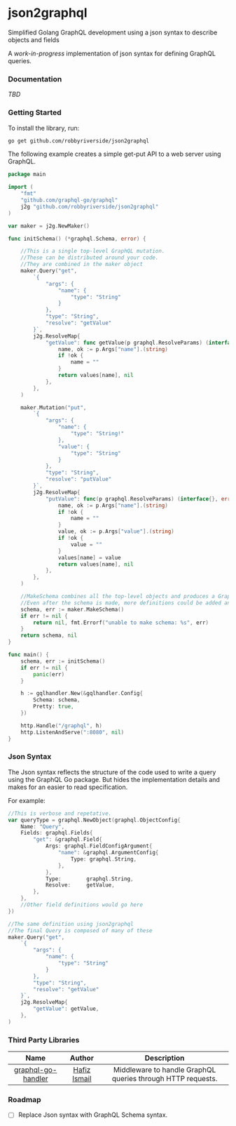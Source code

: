 # json2graphql
Simplified Golang GraphQL development using a json syntax to describe objects and fields

A *work-in-progress* implementation of json syntax for defining GraphQL queries.

### Documentation

*TBD*

### Getting Started

To install the library, run:
```bash
go get github.com/robbyriverside/json2graphql
```

The following example creates a simple get-put API to a web server using GraphQL.

```go
package main

import (
    "fmt"
    "github.com/graphql-go/graphql"
    j2g "github.com/robbyriverside/json2graphql"
)

var maker = j2g.NewMaker()

func initSchema() (*graphql.Schema, error) {

    //This is a single top-level GraphQL mutation.
    //These can be distributed around your code.
    //They are combined in the maker object
    maker.Query("get",
        `{
            "args": {
                "name": {
                    "type": "String"
                }
            },
            "type": "String",
            "resolve": "getValue"
        }`,
        j2g.ResolveMap{
            "getValue": func getValue(p graphql.ResolveParams) (interface{}, error) {
                name, ok := p.Args["name"].(string)
                if !ok {
                    name = ""
                }
                return values[name], nil
            },
        },
    )

    maker.Mutation("put",
        `{
            "args": {
                "name": {
                    "type": "String!"
                },
                "value": {
                    "type": "String"
                }
            },
            "type": "String",
            "resolve": "putValue"
        }`,
        j2g.ResolveMap{
            "putValue": func(p graphql.ResolveParams) (interface{}, error) {
                name, ok := p.Args["name"].(string)
                if !ok {
                    name = ""
                }
                value, ok := p.Args["value"].(string)
                if !ok {
                    value = ""
                }
                values[name] = value
                return values[name], nil
            },
        },
    )

    //MakeSchema combines all the top-level objects and produces a GraphQL schema
    //Even after the schema is made, more definitions could be added and the schema made again.
    schema, err := maker.MakeSchema()
    if err != nil {
        return nil, fmt.Errorf("unable to make schema: %s", err)
    }
    return schema, nil
}

func main() {
    schema, err := initSchema()
    if err != nil {
        panic(err)
    }

    h := gqlhandler.New(&gqlhandler.Config{
        Schema: schema,
        Pretty: true,
    })

    http.Handle("/graphql", h)
    http.ListenAndServe(":8080", nil)
}

```

### Json Syntax

The Json syntax reflects the structure of the code used to write a query using the GraphQL Go package.
But hides the implementation details and makes for an easier to read specification.

For example:

```go
//This is verbose and repetative.
var queryType = graphql.NewObject(graphql.ObjectConfig{
    Name: "Query",
    Fields: graphql.Fields{
        "get": &graphql.Field{
            Args: graphql.FieldConfigArgument{
                "name": &graphql.ArgumentConfig{
                    Type: graphql.String,
                },
            },
            Type:        graphql.String,
            Resolve:     getValue,
        },
    },
    //Other field definitions would go here
})

//The same definition using json2graphql
//The final Query is composed of many of these
maker.Query("get",
    `{
        "args": {
            "name": {
                "type": "String"
            }
        },
        "type": "String",
        "resolve": "getValue"
    }`,
    j2g.ResolveMap{
        "getValue": getValue,
    },
)

```

### Third Party Libraries
| Name          | Author        | Description  |
|:-------------:|:-------------:|:------------:|
| [graphql-go-handler](https://github.com/graphql-go/graphql-go-handler) | [Hafiz Ismail](https://github.com/sogko) | Middleware to handle GraphQL queries through HTTP requests. |

### Roadmap

- [ ] Replace Json syntax with GraphQL Schema syntax.
